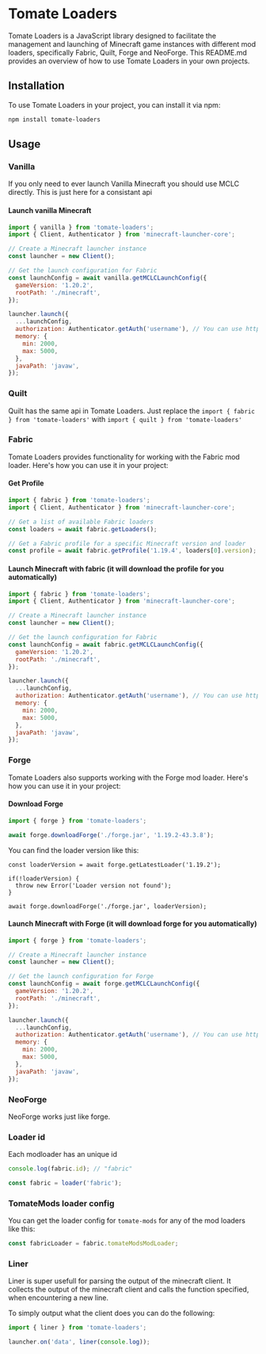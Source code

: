 # Tomate Loaders

Tomate Loaders is a JavaScript library designed to facilitate the management and launching of Minecraft game instances with different mod loaders, specifically Fabric, Quilt, Forge and NeoForge. This README.md provides an overview of how to use Tomate Loaders in your own projects.

## Installation

To use Tomate Loaders in your project, you can install it via npm:

```bash
npm install tomate-loaders
```

## Usage


### Vanilla
If you only need to ever launch Vanilla Minecraft you should use MCLC directly. This is just here for a consistant api

#### Launch vanilla Minecraft
```javascript
import { vanilla } from 'tomate-loaders';
import { Client, Authenticator } from 'minecraft-launcher-core';

// Create a Minecraft launcher instance
const launcher = new Client();

// Get the launch configuration for Fabric
const launchConfig = await vanilla.getMCLCLaunchConfig({
  gameVersion: '1.20.2',
  rootPath: './minecraft',
});

launcher.launch({
  ...launchConfig,
  authorization: Authenticator.getAuth('username'), // You can use https://www.npmjs.com/package/msmc for microsoft auth
  memory: {
    min: 2000,
    max: 5000,
  },
  javaPath: 'javaw',
});
```

### Quilt
Quilt has the same api in Tomate Loaders. Just replace the `import { fabric } from 'tomate-loaders'` with `import { quilt } from 'tomate-loaders'`

### Fabric
Tomate Loaders provides functionality for working with the Fabric mod loader. Here's how you can use it in your project:

#### Get Profile
```javascript
import { fabric } from 'tomate-loaders';
import { Client, Authenticator } from 'minecraft-launcher-core';

// Get a list of available Fabric loaders
const loaders = await fabric.getLoaders();

// Get a Fabric profile for a specific Minecraft version and loader
const profile = await fabric.getProfile('1.19.4', loaders[0].version);
```

#### Launch Minecraft with fabric (it will download the profile for you automatically)
```javascript
import { fabric } from 'tomate-loaders';
import { Client, Authenticator } from 'minecraft-launcher-core';

// Create a Minecraft launcher instance
const launcher = new Client();

// Get the launch configuration for Fabric
const launchConfig = await fabric.getMCLCLaunchConfig({
  gameVersion: '1.20.2',
  rootPath: './minecraft',
});

launcher.launch({
  ...launchConfig,
  authorization: Authenticator.getAuth('username'), // You can use https://www.npmjs.com/package/msmc for microsoft auth
  memory: {
    min: 2000,
    max: 5000,
  },
  javaPath: 'javaw',
});
```

### Forge
Tomate Loaders also supports working with the Forge mod loader. Here's how you can use it in your project:

#### Download Forge
```javascript
import { forge } from 'tomate-loaders';

await forge.downloadForge('./forge.jar', '1.19.2-43.3.8');
```

You can find the loader version like this:
```TS
const loaderVersion = await forge.getLatestLoader('1.19.2');

if(!loaderVersion) {
  throw new Error('Loader version not found');
}

await forge.downloadForge('./forge.jar', loaderVersion);
```

#### Launch Minecraft with Forge (it will download forge for you automatically)
```javascript
import { forge } from 'tomate-loaders';

// Create a Minecraft launcher instance
const launcher = new Client();

// Get the launch configuration for Forge
const launchConfig = await forge.getMCLCLaunchConfig({
  gameVersion: '1.20.2',
  rootPath: './minecraft',
});

launcher.launch({
  ...launchConfig,
  authorization: Authenticator.getAuth('username'), // You can use https://www.npmjs.com/package/msmc for microsoft auth
  memory: {
    min: 2000,
    max: 5000,
  },
  javaPath: 'javaw',
});
```

### NeoForge
NeoForge works just like forge.

### Loader id
Each modloader has an unique id
```javascript
console.log(fabric.id); // "fabric"
```

```javascript
const fabric = loader('fabric');
```

### TomateMods loader config
You can get the loader config for `tomate-mods` for any of the mod loaders like this:
```javascript
const fabricLoader = fabric.tomateModsModLoader;
```

### Liner
Liner is super usefull for parsing the output of the minecraft client. It collects the output of the minecraft client and calls the function specified, when encountering a new line.

To simply output what the client does you can do the following:
```javascript
import { liner } from 'tomate-loaders';

launcher.on('data', liner(console.log));
```

